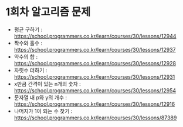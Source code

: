 # 1회차 알고리즘 문제 
- 평균 구하기 : <https://school.programmers.co.kr/learn/courses/30/lessons/12944> 
- 짝수와 홀수 : <https://school.programmers.co.kr/learn/courses/30/lessons/12937> 
- 약수의 합 : <https://school.programmers.co.kr/learn/courses/30/lessons/12928> 
- 자릿수 더하기 : <https://school.programmers.co.kr/learn/courses/30/lessons/12931> 
- x만큼 간격이 있는 n개의 숫자 : <https://school.programmers.co.kr/learn/courses/30/lessons/12954> 
- 문자열 내 p와 y의 개수 : <https://school.programmers.co.kr/learn/courses/30/lessons/12916> 
- 나머지가 1이 되는 수 찾기 : <https://school.programmers.co.kr/learn/courses/30/lessons/87389> 